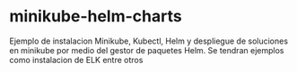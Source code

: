 # minikube-helm-charts
Ejemplo de instalacion Minikube, Kubectl, Helm y despliegue de soluciones en minikube por medio del gestor de paquetes Helm. Se tendran ejemplos como instalacion de ELK entre otros
